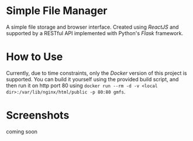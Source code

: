 # Simple File Manager
A simple file storage and browser interface. Created using
_ReactJS_ and supported by a RESTful API implemented
with Python's _Flask_ framework.

# How to Use
Currently, due to time constraints, only the _Docker_ version of this 
project is supported. You can build it yourself using the provided 
build script, and then run it on http port 80 using
`docker run --rm -d -v <local dir>:/var/lib/nginx/html/public -p 80:80 gmfs`.

# Screenshots
coming soon
